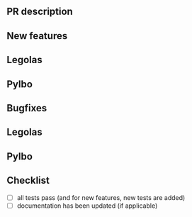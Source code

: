 ## PR description
<!-- A short description of the pull request. Feel free to delete sections that are not applicable.-->

## New features
**Legolas**
-

**Pylbo**
-

## Bugfixes
**Legolas**
-

**Pylbo**
-
## Checklist
- [ ] all tests pass (and for new features, new tests are added)
- [ ] documentation has been updated (if applicable)
